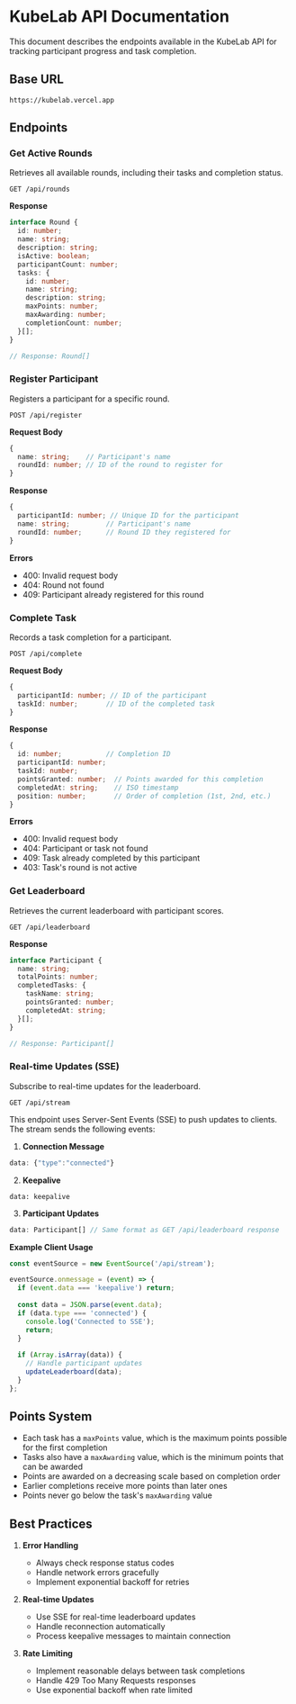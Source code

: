 # KubeLab API Documentation

This document describes the endpoints available in the KubeLab API for tracking participant progress and task completion.

## Base URL

```
https://kubelab.vercel.app
```

## Endpoints

### Get Active Rounds

Retrieves all available rounds, including their tasks and completion status.

```
GET /api/rounds
```

**Response**
```typescript
interface Round {
  id: number;
  name: string;
  description: string;
  isActive: boolean;
  participantCount: number;
  tasks: {
    id: number;
    name: string;
    description: string;
    maxPoints: number;
    maxAwarding: number;
    completionCount: number;
  }[];
}

// Response: Round[]
```

### Register Participant

Registers a participant for a specific round.

```
POST /api/register
```

**Request Body**
```typescript
{
  name: string;    // Participant's name
  roundId: number; // ID of the round to register for
}
```

**Response**
```typescript
{
  participantId: number; // Unique ID for the participant
  name: string;         // Participant's name
  roundId: number;      // Round ID they registered for
}
```

**Errors**
- 400: Invalid request body
- 404: Round not found
- 409: Participant already registered for this round

### Complete Task

Records a task completion for a participant.

```
POST /api/complete
```

**Request Body**
```typescript
{
  participantId: number; // ID of the participant
  taskId: number;       // ID of the completed task
}
```

**Response**
```typescript
{
  id: number;           // Completion ID
  participantId: number;
  taskId: number;
  pointsGranted: number;  // Points awarded for this completion
  completedAt: string;    // ISO timestamp
  position: number;       // Order of completion (1st, 2nd, etc.)
}
```

**Errors**
- 400: Invalid request body
- 404: Participant or task not found
- 409: Task already completed by this participant
- 403: Task's round is not active

### Get Leaderboard

Retrieves the current leaderboard with participant scores.

```
GET /api/leaderboard
```

**Response**
```typescript
interface Participant {
  name: string;
  totalPoints: number;
  completedTasks: {
    taskName: string;
    pointsGranted: number;
    completedAt: string;
  }[];
}

// Response: Participant[]
```

### Real-time Updates (SSE)

Subscribe to real-time updates for the leaderboard.

```
GET /api/stream
```

This endpoint uses Server-Sent Events (SSE) to push updates to clients. The stream sends the following events:

1. **Connection Message**
```typescript
data: {"type":"connected"}
```

2. **Keepalive**
```
data: keepalive
```

3. **Participant Updates**
```typescript
data: Participant[] // Same format as GET /api/leaderboard response
```

**Example Client Usage**
```javascript
const eventSource = new EventSource('/api/stream');

eventSource.onmessage = (event) => {
  if (event.data === 'keepalive') return;
  
  const data = JSON.parse(event.data);
  if (data.type === 'connected') {
    console.log('Connected to SSE');
    return;
  }
  
  if (Array.isArray(data)) {
    // Handle participant updates
    updateLeaderboard(data);
  }
};
```

## Points System

- Each task has a `maxPoints` value, which is the maximum points possible for the first completion
- Tasks also have a `maxAwarding` value, which is the minimum points that can be awarded
- Points are awarded on a decreasing scale based on completion order
- Earlier completions receive more points than later ones
- Points never go below the task's `maxAwarding` value

## Best Practices

1. **Error Handling**
   - Always check response status codes
   - Handle network errors gracefully
   - Implement exponential backoff for retries

2. **Real-time Updates**
   - Use SSE for real-time leaderboard updates
   - Handle reconnection automatically
   - Process keepalive messages to maintain connection

3. **Rate Limiting**
   - Implement reasonable delays between task completions
   - Handle 429 Too Many Requests responses
   - Use exponential backoff when rate limited 